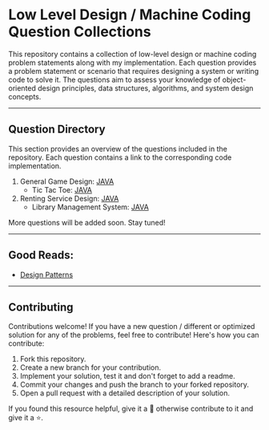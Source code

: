 # Low Level Design / Machine Coding Question Collections

This repository contains a collection of low-level design or machine coding problem statements along with my
implementation. Each question provides a problem statement or scenario that requires designing a system or writing code
to solve it. The questions aim to assess your knowledge of object-oriented design principles, data structures,
algorithms, and system design concepts.

---

## Question Directory

This section provides an overview of the questions included in the repository. Each question contains a link to the
corresponding code implementation.

1. General Game Design: [JAVA](java/switch-case-models/src/com/switchcase/games)
   * Tic Tac Toe: [JAVA](java/switch-case-lld/tic_tac_toe)
2. Renting Service Design: [JAVA](java/switch-case-models/src/com/switchcase/renting/service)
   * Library Management System: [JAVA](java/switch-case-lld/library_management_system)

More questions will be added soon. Stay tuned!

---

## Good Reads:

* [Design Patterns](https://refactoring.guru/design-patterns)

---

## Contributing

Contributions welcome!
If you have a new question / different or optimized solution for any of the problems, feel free to contribute! Here's
how you can contribute:

1. Fork this repository.
2. Create a new branch for your contribution.
3. Implement your solution, test it and don't forget to add a readme.
4. Commit your changes and push the branch to your forked repository.
5. Open a pull request with a detailed description of your solution.

If you found this resource helpful, give it a 🌟 otherwise contribute to it and give it a ⭐️.